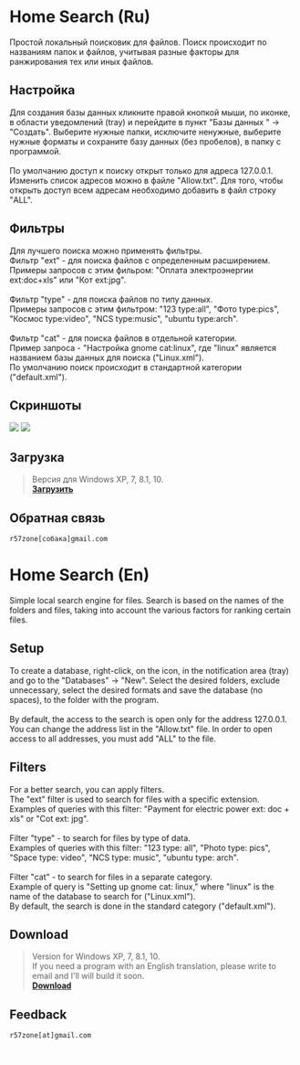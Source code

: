# Home Search (Ru)
Простой локальный поисковик для файлов. Поиск происходит по названиям папок и файлов, учитывая разные факторы для ранжирования тех или иных файлов.
## Настройка
Для создания базы данных кликните правой кнопкой мыши, по иконке, в области уведомлений (tray) и перейдите в пункт "Базы данных " -> "Создать". Выберите нужные папки, исключите ненужные, выберите нужные форматы и сохраните базу данных (без пробелов), в папку с программой.
<br><br>
По умолчанию доступ к поиску открыт только для адреса 127.0.0.1. Изменить список адресов можно в файле "Allow.txt". Для того, чтобы открыть доступ всем адресам необходимо добавить в файл строку "ALL".
## Фильтры
Для лучшего поиска можно применять фильтры.
<br>
Фильтр "ext" - для поиска файлов с определенным расширением.<br>Примеры запросов с этим фильром: "Оплата электроэнергии ext:doc+xls" или "Кот ext:jpg".<br><br>
Фильтр "type" - для поиска файлов по типу данных.<br>Примеры запросов с этим фильтром: "123 type:all", "Фото type:pics", "Космос type:video", "NCS type:music", "ubuntu type:arch".<br><br>
Фильтр "cat" - для поиска файлов в отдельной категории.<br>Пример запроса - "Настройка gnome cat:linux", где "linux" является названием базы данных для поиска ("Linux.xml").<br>
По умолчанию поиск происходит в стандартной категории ("default.xml").<br>
## Скриншоты
![](https://cloud.githubusercontent.com/assets/9499881/24820396/d8cfca48-1bf9-11e7-9700-40f137a33c61.png)
![](https://cloud.githubusercontent.com/assets/9499881/24820395/d8d05b84-1bf9-11e7-8a43-213adcf67961.png)
## Загрузка
>Версия для Windows XP, 7, 8.1, 10.<br>
**[Загрузить](https://github.com/r57zone/Home-Search/releases)**<br>
## Обратная связь
`r57zone[собака]gmail.com`

# Home Search (En)
Simple local search engine for files. Search is based on the names of the folders and files, taking into account the various factors for ranking certain files.
## Setup
To create a database, right-click, on the icon, in the notification area (tray) and go to the "Databases" -> "New". Select the desired folders, exclude unnecessary, select the desired formats and save the database (no spaces), to the folder with the program.
<br><br>
By default, the access to the search is open only for the address 127.0.0.1. You can change the address list in the "Allow.txt" file. In order to open access to all addresses, you must add "ALL" to the file.
## Filters
For a better search, you can apply filters.
<br>
The "ext" filter is used to search for files with a specific extension.<br>Examples of queries with this filter: "Payment for electric power ext: doc + xls" or "Cot ext: jpg".<br><br>
Filter "type" - to search for files by type of data.<br>Examples of queries with this filter: "123 type: all", "Photo type: pics", "Space type: video", "NCS type: music", "ubuntu type: arch".<br><br>
Filter "cat" - to search for files in a separate category.<br>Example of query is "Setting up gnome cat: linux," where "linux" is the name of the database to search for ("Linux.xml").<br>
By default, the search is done in the standard category ("default.xml").<br>
## Download
>Version for Windows XP, 7, 8.1, 10.<br>
>If you need a program with an English translation, please write to email and I'll will build it soon.<br>
**[Download](https://github.com/r57zone/Home-Search/releases)**<br>
## Feedback
`r57zone[at]gmail.com`

<span style="color:white;">Google Desktop, Yandex Desktop, Архивариус 3000.</span>
